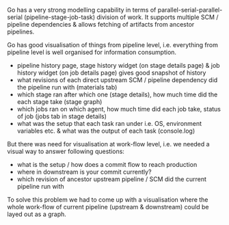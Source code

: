Go has a very strong modelling capability in terms of parallel-serial-parallel-serial (pipeline-stage-job-task) division of work. It supports multiple SCM / pipeline dependencies & allows fetching of artifacts from ancestor pipelines.

Go has good visualisation of things from pipeline level, i.e. everything from pipeline level is well organised for information consumption.

* pipeline history page, stage history widget (on stage details page) & job history widget (on job details page) gives good snapshot of history
* what revisions of each direct upstream SCM / pipeline dependency did the pipeline run with (materials tab)
* which stage ran after which one (stage details), how much time did the each stage take (stage graph)
* which jobs ran on which agent, how much time did each job take, status of job (jobs tab in stage details)
* what was the setup that each task ran under i.e. OS, environment variables etc. & what was the output of each task (console.log)

But there was need for visualisation at work-flow level, i.e. we needed a visual way to answer following questions:
* what is the setup / how does a commit flow to reach production
* where in downstream is your commit currently?
* which revision of ancestor upstream pipeline / SCM did the current pipeline run with

To solve this problem we had to come up with a visualisation where the whole work-flow of current pipeline (upstream & downstream) could be layed out as a graph.
